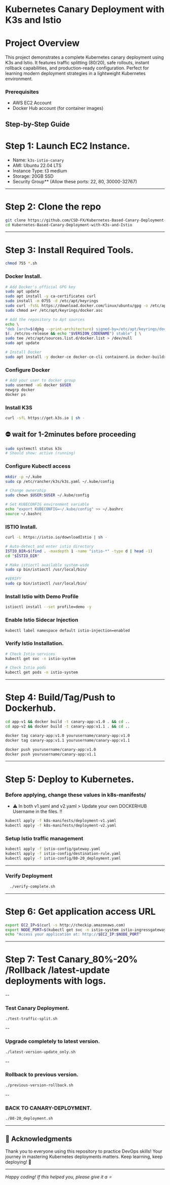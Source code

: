 # Kubernetes Canary Deployment with K3s and Istio

# Project Overview
This project demonstrates a complete Kubernetes canary deployment using K3s and Istio. It features traffic splitting (80/20), safe rollouts, instant rollback capabilities, and production-ready configuration. Perfect for learning modern deployment strategies in a lightweight Kubernetes environment.

### Prerequisites
- AWS EC2 Account
- Docker Hub account (for container images)

## Step-by-Step Guide

# Step 1: Launch EC2 Instance.
   - Name: `k3s-istio-canary`
   - AMI: Ubuntu 22.04 LTS
   - Instance Type: t3 medium 
   - Storage: 20GB SSD
   -  Security Group** (Allow these ports: 22, 80, 30000-32767)
---
# Step 2: Clone the repo
  ```bash
  git clone https://github.com/CSD-FX/Kubernetes-Based-Canary-Deployment-with-K3s-and-Istio.git
  cd Kubernetes-Based-Canary-Deployment-with-K3s-and-Istio
  ```

---
# Step 3: Install Required Tools.
  ```bash
  chmod 755 *.sh
  ```
### Docker Install.
  ```bash
  # Add Docker's official GPG key
sudo apt update
sudo apt install -y ca-certificates curl
sudo install -m 0755 -d /etc/apt/keyrings
sudo curl -fsSL https://download.docker.com/linux/ubuntu/gpg -o /etc/apt/keyrings/docker.asc
sudo chmod a+r /etc/apt/keyrings/docker.asc

# Add the repository to Apt sources
echo \
  "deb [arch=$(dpkg --print-architecture) signed-by=/etc/apt/keyrings/docker.asc] https://download.docker.com/linux/ubuntu \
  $(. /etc/os-release && echo "$VERSION_CODENAME") stable" | \
  sudo tee /etc/apt/sources.list.d/docker.list > /dev/null
sudo apt update

# Install Docker
sudo apt install -y docker-ce docker-ce-cli containerd.io docker-buildx-plugin docker-compose-plugin
  ```
### Configure Docker 
  ```bash
# Add your user to docker group
sudo usermod -aG docker $USER
newgrp docker
docker ps
  ```

###  Install K3S
  ```bash
 curl -sfL https://get.k3s.io | sh -
  ```
## ⛔️ wait for 1-2minutes before proceeding 

  ```bash
 sudo systemctl status k3s
# Should show: active (running)
  ```
### Configure Kubectl access
  ```bash
mkdir -p ~/.kube
sudo cp /etc/rancher/k3s/k3s.yaml ~/.kube/config
  ```
  ```bash
# Change ownership
sudo chown $USER:$USER ~/.kube/config

# Set KUBECONFIG environment variable
echo "export KUBECONFIG=~/.kube/config" >> ~/.bashrc
source ~/.bashrc
  ```

### ISTIO Install.
  ```bash
curl -L https://istio.io/downloadIstio | sh -
  ```
  ```bash
# Auto-detect and enter istio directory
ISTIO_DIR=$(find . -maxdepth 1 -name "istio-*" -type d | head -1)
cd "$ISTIO_DIR"
  ```
  ```bash
# Make istioctl available system-wide
sudo cp bin/istioctl /usr/local/bin/
  ```
  ```bash
#VERIFY
sudo cp bin/istioctl /usr/local/bin/
  ```

### Install Istio with Demo Profile
  ```bash
istioctl install --set profile=demo -y
  ```
### Enable Istio Sidecar Injection
  ```bash
kubectl label namespace default istio-injection=enabled
  ```
### Verify Istio Installation.
  ```bash
# Check Istio services
kubectl get svc -n istio-system

# Check Istio pods
kubectl get pods -n istio-system
  ```
---
# Step 4: Build/Tag/Push to Dockerhub.
  ```bash
cd app-v1 && docker build -t canary-app:v1.0 . && cd ..
cd app-v2 && docker build -t canary-app:v1.1 . && cd ..
  ```
  ```bash
docker tag canary-app:v1.0 yourusername/canary-app:v1.0
docker tag canary-app:v1.1 yourusername/canary-app:v1.1
  ```
  ```bash
docker push yourusername/canary-app:v1.0
docker push yourusername/canary-app:v1.1
  ```

---

# Step 5: Deploy to Kubernetes.

 ### Before applying, change these values in k8s-manifests/
   - ⚠️ In both v1.yaml and v2.yaml > Update your own DOCKERHUB Username in the files. ‼️ 
     
  ```bash
kubectl apply -f k8s-manifests/deployment-v1.yaml
kubectl apply -f k8s-manifests/deployment-v2.yaml
  ```
### Setup Istio traffic management
  ```bash
kubectl apply -f istio-config/gateway.yaml
kubectl apply -f istio-config/destination-rule.yaml
kubectl apply -f istio-config/80-20_deployment.yaml
  ```
---

### Verify Deployment
```bash
  ./verify-complete.sh
```
---

# Step 6: Get application access URL
  ```bash
export EC2_IP=$(curl -s http://checkip.amazonaws.com)
export NODE_PORT=$(kubectl get svc -n istio-system istio-ingressgateway -o jsonpath='{.spec.ports[?(@.name=="http2")].nodePort}')
echo "Access your application at: http://$EC2_IP:$NODE_PORT"
  ```
---

# Step 7: Test Canary_80%-20% /Rollback /latest-update deployments with logs.
--
 ### Test Canary Deployment.
 ```bash
./test-traffic-split.sh
```
--
 ### Upgrade completely to latest version.
 ```bash
./latest-version-update_only.sh
```
--
### Rollback to previous version.
```bash
./previous-version-rollback.sh
```
--
### BACK TO CANARY-DEPLOYMENT.
```bash
./80-20_deployment.sh
```
---
## 🙏 Acknowledgments

Thank you to everyone using this repository to practice DevOps skills! Your journey in mastering Kubernetes deployments matters. Keep learning, keep deploying! 🚀

---
*Happy coding! If this helped you, please give it a ⭐*


